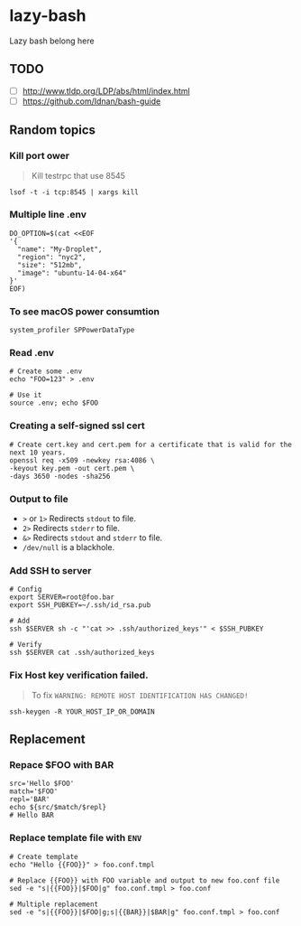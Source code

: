# lazy-bash
Lazy bash belong here

## TODO
- [ ] http://www.tldp.org/LDP/abs/html/index.html
- [ ] https://github.com/Idnan/bash-guide

## Random topics

### Kill port ower
> Kill testrpc that use 8545
```shell
lsof -t -i tcp:8545 | xargs kill
```

### Multiple line .env
```shell
DO_OPTION=$(cat <<EOF
'{
  "name": "My-Droplet",
  "region": "nyc2",
  "size": "512mb",
  "image": "ubuntu-14-04-x64"
}'
EOF)
```

### To see macOS power consumtion
```shell
system_profiler SPPowerDataType
```
### Read .env
```shell
# Create some .env
echo "FOO=123" > .env

# Use it
source .env; echo $FOO
```

### Creating a self-signed ssl cert
```shell
# Create cert.key and cert.pem for a certificate that is valid for the next 10 years.
openssl req -x509 -newkey rsa:4086 \
-keyout key.pem -out cert.pem \
-days 3650 -nodes -sha256
```
### Output to file

- `>` or `1>` Redirects `stdout` to file.
- `2>` Redirects `stderr` to file.
- `&>` Redirects `stdout` and `stderr` to file.
- `/dev/null` is a blackhole.

### Add SSH to server
```shell
# Config
export SERVER=root@foo.bar
export SSH_PUBKEY=~/.ssh/id_rsa.pub

# Add
ssh $SERVER sh -c "'cat >> .ssh/authorized_keys'" < $SSH_PUBKEY

# Verify
ssh $SERVER cat .ssh/authorized_keys

```
### Fix Host key verification failed.
> To fix `WARNING: REMOTE HOST IDENTIFICATION HAS CHANGED!`

```shell
ssh-keygen -R YOUR_HOST_IP_OR_DOMAIN
```
## Replacement
### Repace $FOO with BAR
```shell
src='Hello $FOO'
match='$FOO'
repl='BAR'
echo ${src/$match/$repl}
# Hello BAR
```

### Replace template file with `ENV`
```shell
# Create template
echo "Hello {{FOO}}" > foo.conf.tmpl

# Replace {{FOO}} with FOO variable and output to new foo.conf file 
sed -e "s|{{FOO}}|$FOO|g" foo.conf.tmpl > foo.conf

# Multiple replacement
sed -e "s|{{FOO}}|$FOO|g;s|{{BAR}}|$BAR|g" foo.conf.tmpl > foo.conf
```
